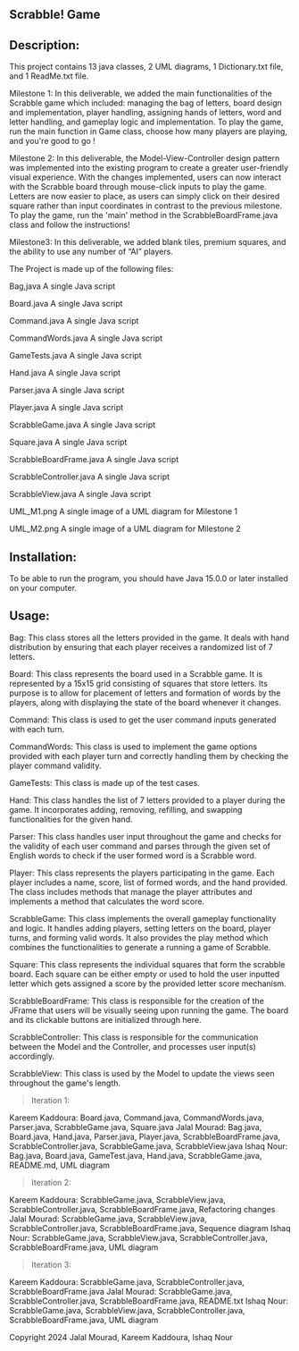 Scrabble! Game
----------------

Description:
----------------

This project contains 13 java classes, 2 UML diagrams, 1 Dictionary.txt file, and 1 ReadMe.txt file.

Milestone 1:
In this deliverable, we added the main functionalities of the Scrabble game which included: managing the bag of letters, board design and implementation, player handling, assigning hands of letters, word and letter handling, and gameplay logic and implementation.
To play the game, run the main function in Game class, choose how many players are playing, and you're good to go !

Milestone 2:
In this deliverable, the Model-View-Controller design pattern was implemented into the existing program to create a greater user-friendly visual experience. With the changes implemented, users can now interact with the Scrabble board through mouse-click inputs to play the game. Letters are now easier to place, as users can simply click on their desired square rather than input coordinates in contrast to the previous milestone. To play the game, run the 'main' method in the ScrabbleBoardFrame.java class and follow the instructions!

Milestone3: 
In this deliverable, we added blank tiles, premium squares, and the ability to use any number of “AI” players.

The Project is made up of the following files:

Bag,java                A single Java script

Board.java              A single Java script

Command.java            A single Java script

CommandWords.java       A single Java script

GameTests.java          A single Java script

Hand.java               A single Java script

Parser.java             A single Java script

Player.java             A single Java script

ScrabbleGame.java       A single Java script

Square.java             A single Java script

ScrabbleBoardFrame.java A single Java script

ScrabbleController.java A single Java script

ScrabbleView.java       A single Java script

UML_M1.png              A single image of a UML diagram for Milestone 1

UML_M2.png              A single image of a UML diagram for Milestone 2


Installation:
----------------
To be able to run the program, you should have Java 15.0.0 or later installed on your computer.

Usage:
----------------
Bag: This class stores all the letters provided in the game. It deals with hand distribution by ensuring that each player receives a randomized list of 7 letters.

Board: This class represents the board used in a Scrabble game. It is represented by a 15x15 grid consisting of squares that store letters. Its purpose is to allow for placement of letters and formation of words by the players, along with displaying the state of the board whenever it changes.

Command: This class is used to get the user command inputs generated with each turn.

CommandWords: This class is used to implement the game options provided with each player turn and correctly handling them by checking the player command validity.

GameTests: This class is made up of the test cases.

Hand: This class handles the list of 7 letters provided to a player during the game. It incorporates adding, removing, refilling, and swapping functionalities for the given hand.

Parser: This class handles user input throughout the game and checks for the validity of each user command and parses through the given set of English words to check if the user formed word is a Scrabble word.

Player: This class represents the players participating in the game. Each player includes a name, score, list of formed words, and the hand provided. The class includes methods that manage the player attributes and implements a method that calculates the word score.

ScrabbleGame: This class implements the overall gameplay functionality and logic. It handles adding players, setting letters on the board, player turns, and forming valid words. It also provides the play method which combines the functionalities to generate a running a game of Scrabble.

Square: This class represents the individual squares that form the scrabble board. Each square can be either empty or used to hold the user inputted letter which gets assigned a score by the provided letter score mechanism.

ScrabbleBoardFrame: This class is responsible for the creation of the JFrame that users will be visually seeing upon running the game. The board and its clickable buttons are initialized through here.

ScrabbleController: This class is responsible for the communication between the Model and the Controller, and processes user input(s) accordingly.

ScrabbleView: This class is used by the Model to update the views seen throughout the game's length.


> Iteration 1:

Kareem Kaddoura: Board.java, Command.java, CommandWords.java, Parser.java, ScrabbleGame.java, Square.java
Jalal Mourad: Bag.java, Board.java, Hand.java, Parser.java, Player.java, ScrabbleBoardFrame.java, ScrabbleController.java, ScrabbleGame.java, ScrabbleView.java
Ishaq Nour: Bag.java, Board.java, GameTest.java, Hand.java, ScrabbleGame.java, README.md, UML diagram

> Iteration 2:

Kareem Kaddoura: ScrabbleGame.java, ScrabbleView.java, ScrabbleController.java, ScrabbleBoardFrame.java, Refactoring changes
Jalal Mourad: ScrabbleGame.java, ScrabbleView.java, ScrabbleController.java, ScrabbleBoardFrame.java, Sequence diagram
Ishaq Nour: ScrabbleGame.java, ScrabbleView.java, ScrabbleController.java, ScrabbleBoardFrame.java, UML diagram

> Iteration 3:

Kareem Kaddoura: ScrabbleGame.java, ScrabbleController.java, ScrabbleBoardFrame.java
Jalal Mourad: ScrabbleGame.java, ScrabbleController.java, ScrabbleBoardFrame.java, README.txt
Ishaq Nour: ScrabbleGame.java, ScrabbleView.java, ScrabbleController.java, ScrabbleBoardFrame.java, UML diagram

Copyright 2024 Jalal Mourad, Kareem Kaddoura, Ishaq Nour
